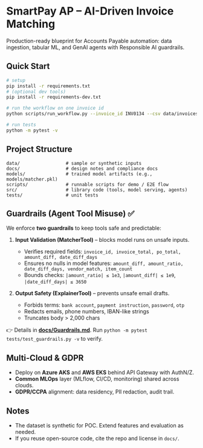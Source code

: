 # SmartPay AP – AI-Driven Invoice Matching

Production-ready blueprint for Accounts Payable automation: data ingestion, tabular ML, and GenAI agents with Responsible AI guardrails.

## Quick Start
```bash
# setup
pip install -r requirements.txt
# (optional dev tools)
pip install -r requirements-dev.txt

# run the workflow on one invoice id
python scripts/run_workflow.py --invoice_id INV0134 --csv data/invoices.csv

# run tests
python -m pytest -v
```

## Project Structure
```text
data/                 # sample or synthetic inputs
docs/                 # design notes and compliance docs
models/               # trained model artifacts (e.g., models/matcher.pkl)
scripts/              # runnable scripts for demo / E2E flow
src/                  # library code (tools, model serving, agents)
tests/                # unit tests
```

## Guardrails (Agent Tool Misuse) ✅
We enforce **two guardrails** to keep tools safe and predictable:

1. **Input Validation (MatcherTool)** – blocks model runs on unsafe inputs.  
   - Verifies required fields: `invoice_id, invoice_total, po_total, amount_diff, date_diff_days`  
   - Ensures no nulls in model features: `amount_diff, amount_ratio, date_diff_days, vendor_match, item_count`  
   - Bounds checks: `|amount_ratio| ≤ 1e3`, `|amount_diff| ≤ 1e9`, `|date_diff_days| ≤ 3650`

2. **Output Safety (ExplainerTool)** – prevents unsafe email drafts.  
   - Forbids terms: `bank account`, `payment instruction`, `password`, `otp`  
   - Redacts emails, phone numbers, IBAN-like strings  
   - Truncates body > 2,000 chars

👉 Details in **[docs/Guardrails.md](docs/Guardrails.md)**. Run `python -m pytest tests/test_guardrails.py -v` to verify.

## Multi-Cloud & GDPR
- Deploy on **Azure AKS** and **AWS EKS** behind API Gateway with AuthN/Z.  
- **Common MLOps** layer (MLflow, CI/CD, monitoring) shared across clouds.  
- **GDPR/CCPA** alignment: data residency, PII redaction, audit trail.

## Notes
- The dataset is synthetic for POC. Extend features and evaluation as needed.
- If you reuse open-source code, cite the repo and license in `docs/`.
```
